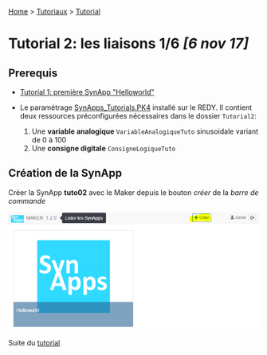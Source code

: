 [Home](../../sitemap.md) > [Tutoriaux](../index.md) > [Tutorial](index.md)

# Tutorial 2: les liaisons **1/6** *[6 nov 17]*

## Prerequis

* [Tutorial 1: première SynApp "Helloworld"](../tuto01/index.md)

* Le paramétrage [SynApps_Tutorials.PK4](../config/SynApps_Tutorials.PK4) installé sur le REDY. Il contient deux ressources préconfigurées nécessaires dans le dossier <code>Tutorial2</code>:
    1. Une **variable analogique** <code>VariableAnalogiqueTuto</code> sinusoidale variant de 0 à 100
    2. Une **consigne digitale** <code>ConsigneLogiqueTuto</code>

## Création de la SynApp

Créer la SynApp **tuto02** avec le Maker depuis le bouton *créer* de la *barre de commande*

![Créer une SynApp](assets/createSynApp.png)

Suite du [tutorial](part2.md)